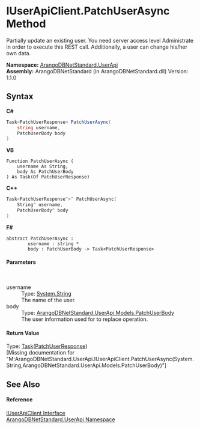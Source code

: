 # IUserApiClient.PatchUserAsync Method 
 

Partially update an existing user. You need server access level Administrate in order to execute this REST call. Additionally, a user can change his/her own data.

**Namespace:**&nbsp;<a href="a57cb14e-62d0-8e40-f4e2-560f8a8cd6e9">ArangoDBNetStandard.UserApi</a><br />**Assembly:**&nbsp;ArangoDBNetStandard (in ArangoDBNetStandard.dll) Version: 1.1.0

## Syntax

**C#**<br />
``` C#
Task<PatchUserResponse> PatchUserAsync(
	string username,
	PatchUserBody body
)
```

**VB**<br />
``` VB
Function PatchUserAsync ( 
	username As String,
	body As PatchUserBody
) As Task(Of PatchUserResponse)
```

**C++**<br />
``` C++
Task<PatchUserResponse^>^ PatchUserAsync(
	String^ username, 
	PatchUserBody^ body
)
```

**F#**<br />
``` F#
abstract PatchUserAsync : 
        username : string * 
        body : PatchUserBody -> Task<PatchUserResponse> 

```


#### Parameters
&nbsp;<dl><dt>username</dt><dd>Type: <a href="https://docs.microsoft.com/dotnet/api/system.string" target="_blank" rel="noopener noreferrer">System.String</a><br />The name of the user.</dd><dt>body</dt><dd>Type: <a href="825de4de-f751-0006-a84b-0e1e65932627">ArangoDBNetStandard.UserApi.Models.PatchUserBody</a><br />The user information used for to replace operation.</dd></dl>

#### Return Value
Type: <a href="https://docs.microsoft.com/dotnet/api/system.threading.tasks.task-1" target="_blank" rel="noopener noreferrer">Task</a>(<a href="13393709-40fd-5e05-22e9-5e2525dcc4fa">PatchUserResponse</a>)<br />\[Missing <returns> documentation for "M:ArangoDBNetStandard.UserApi.IUserApiClient.PatchUserAsync(System.String,ArangoDBNetStandard.UserApi.Models.PatchUserBody)"\]

## See Also


#### Reference
<a href="975b79fb-bac2-ed5a-a69e-98a986a268e2">IUserApiClient Interface</a><br /><a href="a57cb14e-62d0-8e40-f4e2-560f8a8cd6e9">ArangoDBNetStandard.UserApi Namespace</a><br />